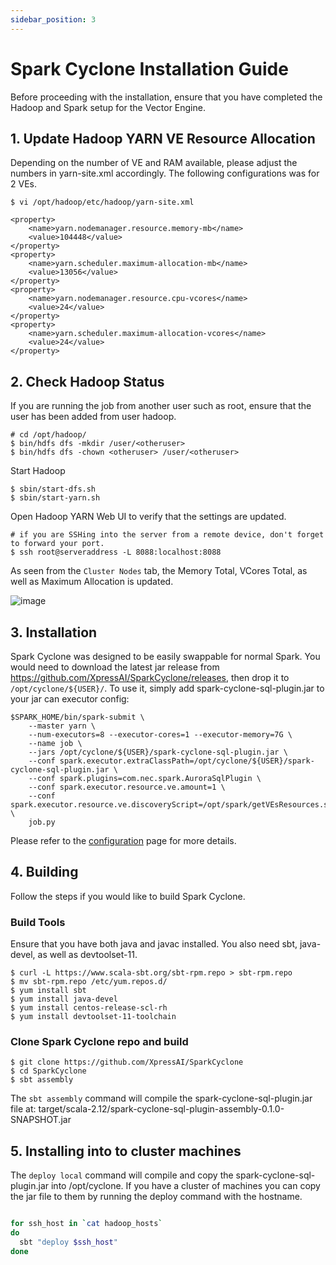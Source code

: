 ```yaml
---
sidebar_position: 3
---
```

# Spark Cyclone Installation Guide


Before proceeding with the installation, ensure that you have completed the Hadoop and Spark setup for the Vector Engine.

## 1. Update Hadoop YARN VE Resource Allocation

Depending on the number of VE and RAM available, please adjust the numbers in yarn-site.xml accordingly. The following configurations was for 2 VEs.

	$ vi /opt/hadoop/etc/hadoop/yarn-site.xml

	<property>
        <name>yarn.nodemanager.resource.memory-mb</name>
        <value>104448</value>
    </property> 
    <property>
        <name>yarn.scheduler.maximum-allocation-mb</name>
        <value>13056</value>
    </property>
    <property>
        <name>yarn.nodemanager.resource.cpu-vcores</name>
        <value>24</value>
    </property>
    <property>
        <name>yarn.scheduler.maximum-allocation-vcores</name>
        <value>24</value>
    </property>

## 2. Check Hadoop Status

If you are running the job from another user such as root, ensure that the user has been added from user hadoop.

    # cd /opt/hadoop/
	$ bin/hdfs dfs -mkdir /user/<otheruser>
	$ bin/hdfs dfs -chown <otheruser> /user/<otheruser>

Start Hadoop

    $ sbin/start-dfs.sh
    $ sbin/start-yarn.sh

Open Hadoop YARN Web UI to verify that the settings are updated. 

    # if you are SSHing into the server from a remote device, don't forget to forward your port.
    $ ssh root@serveraddress -L 8088:localhost:8088 

As seen from the ```Cluster Nodes``` tab, the Memory Total, VCores Total, as well as Maximum Allocation is updated.

![image](https://user-images.githubusercontent.com/68586800/137414646-4ce66a4e-2f4f-4817-a5a1-686ab349a2a3.png)


## 3. Installation

Spark Cyclone was designed to be easily swappable for normal Spark. You would need to download the latest jar release from https://github.com/XpressAI/SparkCyclone/releases, then drop it to `/opt/cyclone/${USER}/`.
To use it, simply add spark-cyclone-sql-plugin.jar to your jar can executor config: 
```
$SPARK_HOME/bin/spark-submit \
    --master yarn \
    --num-executors=8 --executor-cores=1 --executor-memory=7G \
    --name job \
    --jars /opt/cyclone/${USER}/spark-cyclone-sql-plugin.jar \
    --conf spark.executor.extraClassPath=/opt/cyclone/${USER}/spark-cyclone-sql-plugin.jar \
    --conf spark.plugins=com.nec.spark.AuroraSqlPlugin \
    --conf spark.executor.resource.ve.amount=1 \
    --conf spark.executor.resource.ve.discoveryScript=/opt/spark/getVEsResources.sh \
    job.py
```
Please refer to the [configuration](https://www.sparkcyclone.io/docs/configuration/spark-cyclone-configuration) page for more details.


## 4. Building
Follow the steps if you would like to build Spark Cyclone.
### Build Tools

Ensure that you have both java and javac installed. You also need sbt, java-devel, as well as devtoolset-11.

	$ curl -L https://www.scala-sbt.org/sbt-rpm.repo > sbt-rpm.repo
	$ mv sbt-rpm.repo /etc/yum.repos.d/
	$ yum install sbt
	$ yum install java-devel
    $ yum install centos-release-scl-rh
    $ yum install devtoolset-11-toolchain

### Clone Spark Cyclone repo and build

	$ git clone https://github.com/XpressAI/SparkCyclone
	$ cd SparkCyclone
	$ sbt assembly

The `sbt assembly` command will compile the spark-cyclone-sql-plugin.jar file at:
    target/scala-2.12/spark-cyclone-sql-plugin-assembly-0.1.0-SNAPSHOT.jar

## 5. Installing into to cluster machines

The `deploy local` command will compile and copy the spark-cyclone-sql-plugin.jar into /opt/cyclone.  If you have a 
cluster of machines you can copy the jar file to them by running the deploy command with the hostname.

```bash

for ssh_host in `cat hadoop_hosts`
do
  sbt "deploy $ssh_host"
done
```
